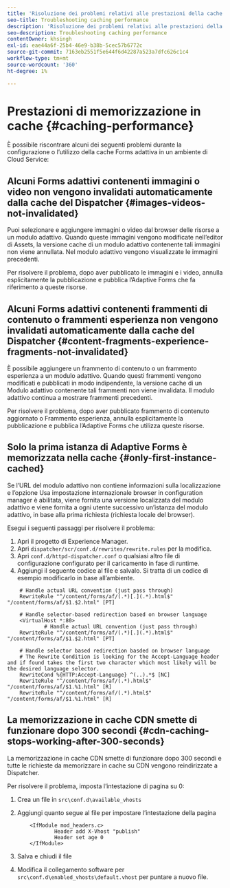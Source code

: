 ```yaml
---
title: 'Risoluzione dei problemi relativi alle prestazioni della cache  '
seo-title: Troubleshooting caching performance
description: 'Risoluzione dei problemi relativi alle prestazioni della cache  '
seo-description: Troubleshooting caching performance
contentOwner: khsingh
exl-id: eae44a6f-25b4-46e9-b38b-5cec57b6772c
source-git-commit: 7163eb2551f5e644f6d42287a523a7dfc626c1c4
workflow-type: tm+mt
source-wordcount: '360'
ht-degree: 1%

---
```


# Prestazioni di memorizzazione in cache {#caching-performance}

È possibile riscontrare alcuni dei seguenti problemi durante la configurazione o l’utilizzo della cache Forms adattiva in un ambiente di Cloud Service:

## Alcuni Forms adattivi contenenti immagini o video non vengono invalidati automaticamente dalla cache del Dispatcher {#images-videos-not-invalidated}

Puoi selezionare e aggiungere immagini o video dal browser delle risorse a un modulo adattivo. Quando queste immagini vengono modificate nell’editor di Assets, la versione cache di un modulo adattivo contenente tali immagini non viene annullata. Nel modulo adattivo vengono visualizzate le immagini precedenti.

Per risolvere il problema, dopo aver pubblicato le immagini e i video, annulla esplicitamente la pubblicazione e pubblica l’Adaptive Forms che fa riferimento a queste risorse.

## Alcuni Forms adattivi contenenti frammenti di contenuto o frammenti esperienza non vengono invalidati automaticamente dalla cache del Dispatcher {#content-fragments-experience-fragments-not-invalidated}

È possibile aggiungere un frammento di contenuto o un frammento esperienza a un modulo adattivo. Quando questi frammenti vengono modificati e pubblicati in modo indipendente, la versione cache di un Modulo adattivo contenente tali frammenti non viene invalidata. Il modulo adattivo continua a mostrare frammenti precedenti.

Per risolvere il problema, dopo aver pubblicato frammento di contenuto aggiornato o Frammento esperienza, annulla esplicitamente la pubblicazione e pubblica l’Adaptive Forms che utilizza queste risorse.

## Solo la prima istanza di Adaptive Forms è memorizzata nella cache {#only-first-instance-cached}

Se l’URL del modulo adattivo non contiene informazioni sulla localizzazione e l’opzione Usa impostazione internazionale browser in configuration manager è abilitata, viene fornita una versione localizzata del modulo adattivo e viene fornita a ogni utente successivo un’istanza del modulo adattivo, in base alla prima richiesta (richiesta locale del browser).

Esegui i seguenti passaggi per risolvere il problema:

1. Apri il progetto di Experience Manager.
1. Apri `dispatcher/scr/conf.d/rewrites/rewrite.rules` per la modifica.
1. Apri `conf.d/httpd-dispatcher.conf` o qualsiasi altro file di configurazione configurato per il caricamento in fase di runtime.
1. Aggiungi il seguente codice al file e salvalo. Si tratta di un codice di esempio modificarlo in base all’ambiente.

```shellscript
    # Handle actual URL convention (just pass through)
    RewriteRule "^/content/forms/af/(.*)[.](.*).html$" "/content/forms/af/$1.$2.html" [PT]
    
    # Handle selector-based redirection based on browser language
    <VirtualHost *:80>
            # Handle actual URL convention (just pass through)
    RewriteRule "^/content/forms/af/(.*)[.](.*).html$" "/content/forms/af/$1.$2.html" [PT]

    # Handle selector based redirection basded on browser language
    # The Rewrite Condition is looking for the Accept-Language header and if found takes the first two character which most likely will be the desired language selector.
    RewriteCond %{HTTP:Accept-Language} ^(..).*$ [NC]
    RewriteRule "^/content/forms/af/(.*).html$" "/content/forms/af/$1.%1.html" [R]
    RewriteRule "^/content/forms/af/(.*).html$" "/content/forms/af/$1.%1.html" [R]
```

## La memorizzazione in cache CDN smette di funzionare dopo 300 secondi {#cdn-caching-stops-working-after-300-seconds}

La memorizzazione in cache CDN smette di funzionare dopo 300 secondi e tutte le richieste da memorizzare in cache su CDN vengono reindirizzate a Dispatcher.

Per risolvere il problema, imposta l’intestazione di pagina su 0:

1. Crea un file in `src\conf.d\available_vhosts`

1. Aggiungi quanto segue al file per impostare l’intestazione della pagina

   ```shellscript
       <IfModule mod_headers.c>
               Header add X-Vhost "publish"
               Header set age 0
       </IfModule>
   ```

1. Salva e chiudi il file 
1. Modifica il collegamento software per `src\conf.d\enabled_vhosts\default.vhost` per puntare a nuovo file.

